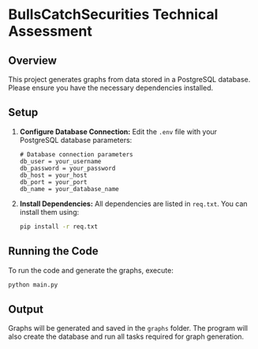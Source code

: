 # BullsCatchSecurities Technical Assessment 

## Overview
This project generates graphs from data stored in a PostgreSQL database. Please ensure you have the necessary dependencies installed.

## Setup

1. **Configure Database Connection:**
   Edit the `.env` file with your PostgreSQL database parameters:
   ```plaintext
   # Database connection parameters
   db_user = your_username
   db_password = your_password
   db_host = your_host
   db_port = your_port
   db_name = your_database_name
   ```

2. **Install Dependencies:**
   All dependencies are listed in `req.txt`. You can install them using:
   ```bash
   pip install -r req.txt
   ```

## Running the Code
To run the code and generate the graphs, execute:
```bash
python main.py
```

## Output
Graphs will be generated and saved in the `graphs` folder. The program will also create the database and run all tasks required for graph generation.
